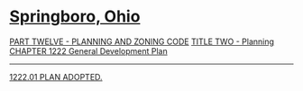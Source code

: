[Springboro, Ohio](indexee20.html)
==================================

[PART TWELVE - PLANNING AND ZONING CODE](465ba412.html) [TITLE TWO -
Planning](4687a412.html) [CHAPTER 1222 General Development
Plan](46a0a412.html)

* * * * *

[1222.01 PLAN ADOPTED.](46aba412.html)
